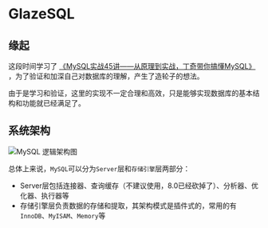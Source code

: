 GlazeSQL
========

## 缘起

这段时间学习了 [《MySQL实战45讲——从原理到实战，丁奇带你搞懂MySQL》](https://time.geekbang.org/column/intro/139) 
，为了验证和加深自己对数据库的理解，产生了造轮子的想法。

由于是学习和验证，这里的实现不一定合理和高效，只是能够实现数据库的基本结构和功能就已经满足了。

## 系统架构

![MySQL 逻辑架构图](https://static001.geekbang.org/resource/image/0d/d9/0d2070e8f84c4801adbfa03bda1f98d9.png)

总体上来说，`MySQL`可以分为`Server`层和`存储引擎`层两部分：

- Server层包括连接器、查询缓存（不建议使用，8.0已经砍掉了）、分析器、优化器、执行器等
- 存储引擎层负责数据的存储和提取，其架构模式是插件式的，常用的有`InnoDB`、`MyISAM`、`Memory`等
